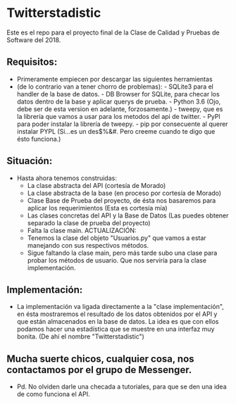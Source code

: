 # Twitterstadistic

Este es el repo para el proyecto final de la Clase de Calidad y Pruebas de Software del 2018.

## Requisitos:

* Primeramente empiecen por descargar las siguientes herramientas
*  (de lo contrario van a tener chorro de problemas):
        - SQLite3 para el handler de la base de datos.
        - DB Browser for SQLite, para checar los datos dentro de la base y aplicar querys de prueba.
        - Python 3.6 (Ojo, debe ser de esta version en adelante, forzosamente.)
        - tweepy, que es la librería que vamos a usar para los metodos del api de twitter.
        - PyPl para poder instalar la librería de tweepy.
        - pip por consecuente al querer instalar PYPL
          (Si...es un des$%&#. Pero creeme cuando te digo que ésto funciona.)

## Situación:

* Hasta ahora tenemos construidas:
    - La clase abstracta del API (cortesía de Morado)
    - La clase abstracta de la base (en proceso por cortesía de Morado)
    - Clase Base de Prueba del proyecto, de ésta nos basaremos para aplicar los requerimientos (Esta es cortesía mía)
    - Las clases concretas del API y la Base de Datos (Las puedes obtener separado la clase de prueba del proyecto)
    - Falta la clase main.
    ACTUALIZACIÓN:
    - Tenemos la clase del objeto "Usuarios.py" que vamos a estar manejando con sus respectivos métodos.
    - Sigue faltando la clase main, pero más tarde subo una clase para probar los métodos de usuario.
      Que nos serviría para la clase implementación.

## Implementación:

* La implementación va ligada directamente a la "clase implementación", en ésta mostraremos el resultado de los
datos obtenidos por el API y que están almacenados en la base de datos.
La idea es que con ellos podamos hacer una estadística que se muestre en una interfaz muy bonita.
(De ahí el nombre "Twitterstadistic")

## Mucha suerte chicos, cualquier cosa, nos contactamos por el grupo de Messenger.
 * Pd. No olviden darle una checada a tutoriales, para que se den una idea de como funciona el API.
